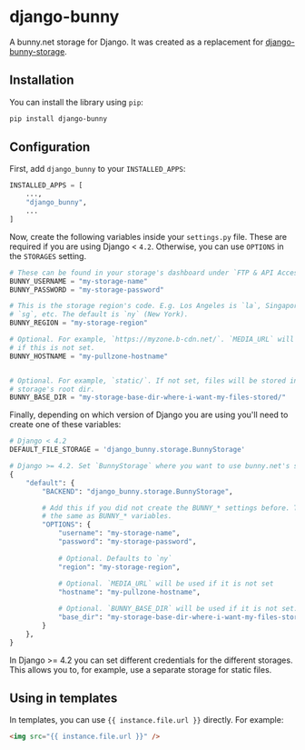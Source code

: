 # django-bunny

A bunny.net storage for Django. It was created as a replacement for [django-bunny-storage](https://github.com/willmeyers/django-bunny-storage).


## Installation

You can install the library using `pip`:

```bash
pip install django-bunny
```


## Configuration

First, add `django_bunny` to your `INSTALLED_APPS`:

```py
INSTALLED_APPS = [
    ...,
    "django_bunny",
    ...
]
```

Now, create the following variables inside your `settings.py` file. These are required if you are using Django < `4.2`. Otherwise, you can use `OPTIONS` in the `STORAGES` setting.

```py
# These can be found in your storage's dashboard under `FTP & API Access`
BUNNY_USERNAME = "my-storage-name"
BUNNY_PASSWORD = "my-storage-password"

# This is the storage region's code. E.g. Los Angeles is `la`, Singapore is
# `sg`, etc. The default is `ny` (New York).
BUNNY_REGION = "my-storage-region"

# Optional. For example, `https://myzone.b-cdn.net/`. `MEDIA_URL` will be used
# if this is not set.
BUNNY_HOSTNAME = "my-pullzone-hostname"


# Optional. For example, `static/`. If not set, files will be stored in the
# storage's root dir.
BUNNY_BASE_DIR = "my-storage-base-dir-where-i-want-my-files-stored/"
```

Finally, depending on which version of Django you are using you'll need to create one of these variables:

```py
# Django < 4.2
DEFAULT_FILE_STORAGE = 'django_bunny.storage.BunnyStorage'

# Django >= 4.2. Set `BunnyStorage` where you want to use bunny.net's storage.
{
    "default": {
        "BACKEND": "django_bunny.storage.BunnyStorage",

        # Add this if you did not create the BUNNY_* settings before. They are
        # the same as BUNNY_* variables.
        "OPTIONS": {
            "username": "my-storage-name",
            "password": "my-storage-password",
            
            # Optional. Defaults to `ny`
            "region": "my-storage-region",
            
            # Optional. `MEDIA_URL` will be used if it is not set
            "hostname": "my-pullzone-hostname",

            # Optional. `BUNNY_BASE_DIR` will be used if it is not set.
            "base_dir": "my-storage-base-dir-where-i-want-my-files-stored/"
        }
    },
}
```

In Django >= 4.2 you can set different credentials for the different storages. This allows you to, for example, use a separate storage for static files.


## Using in templates

In templates, you can use `{{ instance.file.url }}` directly. For example:

```html
<img src="{{ instance.file.url }}" />
```
